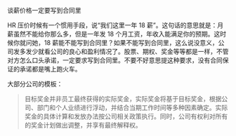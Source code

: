 谈薪价格一定要写到合同里

HR 压价时候有一个惯用手段，说“我们这里一年 18 薪”。这句话的意思就是：月薪虽然不能给你那么多，但是一年发 18 个月工资，年收入能满足你的预期。这时候你就问她，18 薪能不能写到合同里？如果不能写到合同里，这么说没意义，公司发多发少就看公司的良心和盈利情况了。股票、期权、奖金等等都是一样，不管对方怎么口头承诺，一定要求写到合同里。不要不好意思提这种要求，没有合同保证的承诺都是嘴上跑火车。



大部分公司的模板：

> 目标奖金并非员工最终获得的实际奖金，实际奖金将基于目标奖金，根据公司、部门和个人业绩进行浮动，并结合当期工作时间等多种因素确定。实际奖金的具体计算和发放办法按公司相关政策执行。同时，公司有权利对所有的奖金计划做出调整，并享有最终解释权。
>

